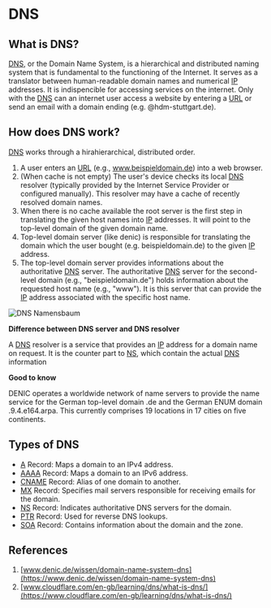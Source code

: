 # DNS

## What is DNS?

[DNS](/acronyms), or the Domain Name System, is a hierarchical and distributed naming system that is fundamental to the functioning of the Internet. It serves as a translator between human-readable domain names and numerical [IP](/acronyms) addresses. It is indispencible for accessing services on the internet. Only with the [DNS](/acronyms)
can an internet user access a website by entering a [URL](/acronyms) or send an email with a domain ending (e.g. @hdm-stuttgart.de).

## How does DNS work?

[DNS](/acronyms) works through a hirahierarchical, distributed order.

1. A user enters an [URL](/acronyms) (e.g., www.beispieldomain.de) into a web browser.
2. (When cache is not empty) The user's device checks its local [DNS](/acronyms) resolver (typically provided by the Internet Service Provider or configured manually). This resolver may have a cache of recently resolved domain names.
3. When there is no cache available the root server is the first step in translating the given host names into [IP](/acronyms) addresses. It will point to the top-level domain of the given domain name.
4. Top-level domain server (like denic) is responsible for translating the domain which the user bought (e.g. beispieldomain.de) to the given [IP](/acronyms) address.
5. The top-level domain server provides informations about the authoritative [DNS](/acronyms) server. The authoritative [DNS](/acronyms) server for the second-level domain (e.g., "beispieldomain.de") holds information about the requested host name (e.g., "www"). It is this server that can provide the [IP](/acronyms) address associated with the specific host name.

![DNS Namensbaum](https://www.denic.de/fileadmin/public/user_upload/namensbaum.jpg.webp)

**Difference between DNS server and DNS resolver**

A [DNS](/acronyms) resolver is a service that provides an [IP](/acronyms) address for a domain name on request. It is the counter part to [NS](/acronyms), which contain the actual [DNS](/acronyms) information

**Good to know**

DENIC operates a worldwide network of name servers to provide the name service for the German top-level domain .de and the German ENUM domain .9.4.e164.arpa. This currently comprises 19 locations in 17 cities on five continents.

## Types of DNS

- [A](/acronyms) Record: Maps a domain to an IPv4 address.
- [AAAA](/acronyms) Record: Maps a domain to an IPv6 address.
- [CNAME](/acronyms) Record: Alias of one domain to another.
- [MX](/acronyms) Record: Specifies mail servers responsible for receiving emails for the domain.
- [NS](/acronyms) Record: Indicates authoritative DNS servers for the domain.
- [PTR](/acronyms) Record: Used for reverse DNS lookups.
- [SOA](/acronyms) Record: Contains information about the domain and the zone.

## References

1. [www.denic.de/wissen/domain-name-system-dns](https://www.denic.de/wissen/domain-name-system-dns)
2. [www.cloudflare.com/en-gb/learning/dns/what-is-dns/](https://www.cloudflare.com/en-gb/learning/dns/what-is-dns/)
